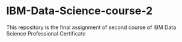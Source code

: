 # IBM-Data-Science-course-2
This repository is the final assignment of second course of IBM Data Science Professional Certificate
